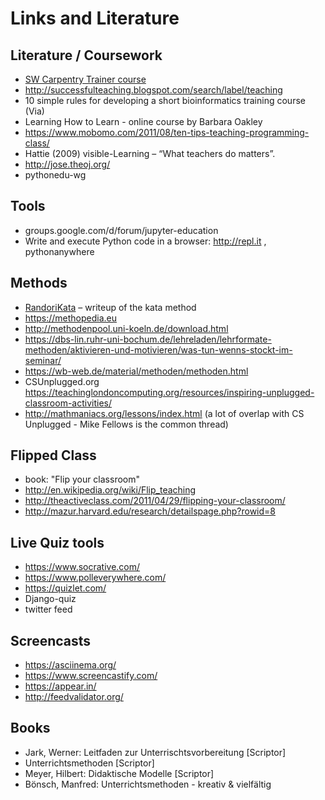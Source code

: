 
# Links and Literature

## Literature / Coursework

* [SW Carpentry Trainer course](https://carpentries.github.io/instructor-training/)
* http://successfulteaching.blogspot.com/search/label/teaching
* 10 simple rules for developing a short bioinformatics training course (Via)
* Learning How to Learn - online course by Barbara Oakley
* https://www.mobomo.com/2011/08/ten-tips-teaching-programming-class/
* Hattie (2009) visible-Learning – “What teachers do matters”.
* http://jose.theoj.org/
* pythonedu-wg


## Tools

* groups.google.com/d/forum/jupyter-education
* Write and execute Python code in a browser: http://repl.it , pythonanywhere


## Methods

* [RandoriKata](http://codingdojo.org/RandoriKata/) – writeup of the kata method
* https://methopedia.eu
* http://methodenpool.uni-koeln.de/download.html
* https://dbs-lin.ruhr-uni-bochum.de/lehreladen/lehrformate-methoden/aktivieren-und-motivieren/was-tun-wenns-stockt-im-seminar/
* https://wb-web.de/material/methoden/methoden.html
* CSUnplugged.org https://teachinglondoncomputing.org/resources/inspiring-unplugged-classroom-activities/
* http://mathmaniacs.org/lessons/index.html (a lot of overlap with CS Unplugged - Mike Fellows is the common thread)


## Flipped Class

* book: "Flip your classroom"
* http://en.wikipedia.org/wiki/Flip_teaching
* http://theactiveclass.com/2011/04/29/flipping-your-classroom/
* http://mazur.harvard.edu/research/detailspage.php?rowid=8

## Live Quiz tools

* https://www.socrative.com/
* https://www.polleverywhere.com/
* https://quizlet.com/
* Django-quiz
* twitter feed

## Screencasts

* https://asciinema.org/
* https://www.screencastify.com/
* https://appear.in/
* http://feedvalidator.org/

## Books

* Jark, Werner: Leitfaden zur Unterrischtsvorbereitung [Scriptor]
* Unterrichtsmethoden [Scriptor]
* Meyer, Hilbert: Didaktische Modelle [Scriptor]
* Bönsch, Manfred: Unterrichtsmethoden - kreativ & vielfältig
